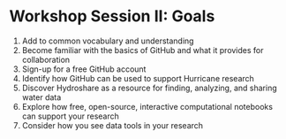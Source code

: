 # Workshop Session II: Goals

1. Add to common vocabulary and understanding
3. Become familiar with the basics of GitHub and what it provides for collaboration
4. Sign-up for a free GitHub account
5. Identify how GitHub can be used to support Hurricane research
6. Discover Hydroshare as a resource for finding, analyzing, and sharing water data
7. Explore how free, open-source, interactive computational notebooks can support your research
8. Consider how you see data tools in your research

